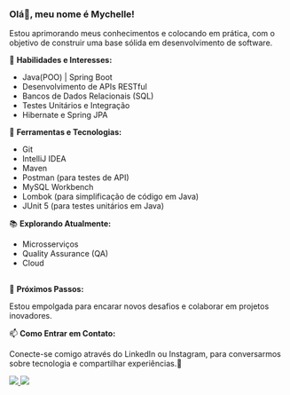 ### Olá👋, meu nome é Mychelle!
Estou  aprimorando meus conhecimentos e colocando em prática, com o objetivo de construir uma base sólida em desenvolvimento de software.

  🚀 **Habilidades e Interesses:**
  - Java(POO) | Spring Boot
  - Desenvolvimento de APIs RESTful
  - Bancos de Dados Relacionais (SQL)
  - Testes Unitários e Integração
  -  Hibernate e Spring JPA

  🔧 **Ferramentas e Tecnologias:**
  - Git
  - IntelliJ IDEA
  - Maven
  - Postman (para testes de API)
  - MySQL Workbench
  - Lombok (para simplificação de código em Java)
  - JUnit 5 (para testes unitários em Java)

  📚 **Explorando Atualmente:**
  - Microsserviços
  - Quality Assurance (QA)
  - Cloud

##

🌱 **Próximos Passos:**

Estou empolgada para encarar novos desafios e colaborar em projetos inovadores.

📫 **Como Entrar em Contato:**

Conecte-se comigo através do LinkedIn ou Instagram, para conversarmos sobre tecnologia e compartilhar experiências.🚀

<a href="https://www.linkedin.com/in/mychelle-rosa/">
<img  src ="https://img.shields.io/badge/linkedin-%230077B5.svg?style=for-the-badge&logo=linkedin&logoColor=white">
  
<a href="https://instagram.com/mychelle.rosa">
<img src ="https://img.shields.io/badge/Instagram-%23E4405F.svg?style=for-the-badge&logo=Instagram&logoColor=white">



